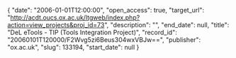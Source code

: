 {
  "date": "2006-01-01T12:00:00", 
  "open_access": true, 
  "target_url": "http://acdt.oucs.ox.ac.uk/ltgweb/index.php?action=view_projects&proj_id=73", 
  "description": "", 
  "end_date": null, 
  "title": "DeL eTools - TIP (Tools Integration Project)", 
  "record_id": "20060101T120000/F2Wvg5zi6Beus304wxVBJw==", 
  "publisher": "ox.ac.uk", 
  "slug": 133194, 
  "start_date": null
}

